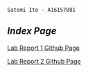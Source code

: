 `Satomi Ito - A16157881`
## *Index Page*

[Lab Report 1 Github Page](https://satomitheito.github.io/cse15l-lab-reports/lab-report-1-week-2.html)


[Lab Report 2 Github Page](https://satomitheito.github.io/cse15l-lab-reports/lab-report-2-week-4.html)
